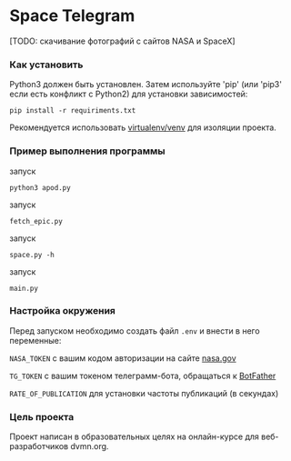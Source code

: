 # Space Telegram

[TODO: скачивание фотографий с сайтов NASA и SpaceX]

### Как установить

Python3 должен быть установлен. Затем используйте 'pip' (или 'pip3' если есть конфликт с Python2) для установки зависимостей:

```pip install -r requiriments.txt```

Рекомендуется использовать [virtualenv/venv](https://docs.python.org/3/library/venv.html) для изоляции проекта.

### Пример выполнения программы

запуск 
```
python3 apod.py
```

запуск 
```
fetch_epic.py
```

запуск 
```
space.py -h
```

запуск 
```
main.py
```

### Настройка окружения

Перед запуском необходимо создать файл `.env` и внести в него переменные:

`NASA_TOKEN` с вашим кодом авторизации на сайте [nasa.gov](https://api.nasa.gov) 

`TG_TOKEN` с вашим токеном телеграмм-бота, обращаться к [BotFather](https://telegram.me/BotFather)

`RATE_OF_PUBLICATION` для установки частоты публикаций (в секундах)

### Цель проекта

Проект написан в образовательных целях на онлайн-курсе для веб-разработчиков dvmn.org.

